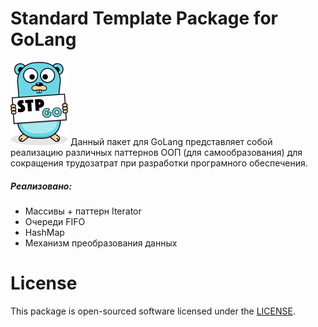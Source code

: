 # Standard Template Package for GoLang

![STP GoLang](./stp-go.png) Данный пакет для GoLang представляет собой реализацию различных паттернов ООП (для самообразования) для сокращения трудозатрат при разработки програмного обеспечения.

##### Реализовано:

* Массивы + паттерн Iterator
* Очереди FIFO
* HashMap
* Механизм преобразования данных

# License

This package is open-sourced software licensed under the [LICENSE](./LICENSE).
